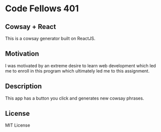 # Code Fellows 401
## Cowsay + React
This is a cowsay generator built on ReactJS. 

## Motivation
I was motivated by an extreme desire to learn web development which led me to enroll in this program which ultimately led me to this assignment. 

## Description
This app has a button you click and generates new cowsay phrases.

## License
MIT License